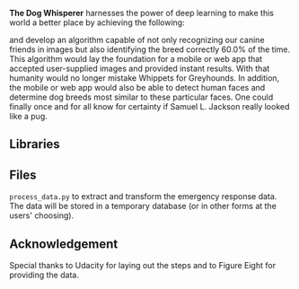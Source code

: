 

**The Dog Whisperer** harnesses the power of deep learning to make this world a better place by achieving the following:


and develop an algorithm capable of not only recognizing our canine friends in images but also identifying the breed correctly 60.0% of the time. This algorithm would lay the foundation for a mobile or web app that accepted user-supplied images and provided instant results. With that humanity would no longer mistake Whippets for Greyhounds.
In addition, the mobile or web app would also be able to detect human faces and determine dog breeds most similar to these particular faces. One could finally once and for all know for certainty if Samuel L. Jackson really looked like a pug.

## Libraries


## Files
`process_data.py` to extract and transform the emergency response data. The data will be stored in a temporary database (or in other forms at the users' choosing).


## Acknowledgement
Special thanks to Udacity for laying out the steps and to Figure Eight for providing the data.
